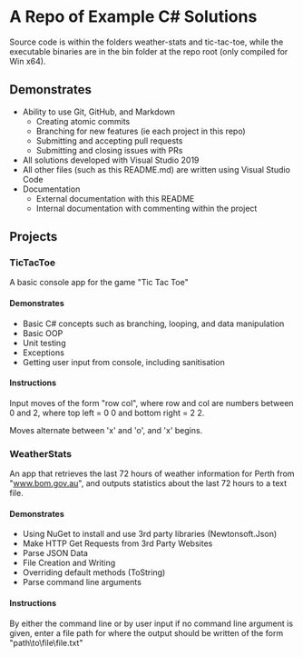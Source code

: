 # A Repo of Example C# Solutions

Source code is within the folders weather-stats and tic-tac-toe, while the executable binaries are in the bin folder at the repo root (only compiled for Win x64).

## Demonstrates

- Ability to use Git, GitHub, and Markdown
    - Creating atomic commits
    - Branching for new features (ie each project in this repo)
    - Submitting and accepting pull requests
    - Submitting and closing issues with PRs
- All solutions developed with Visual Studio 2019
- All other files (such as this README.md) are written using Visual Studio Code
- Documentation
    - External documentation with this README
    - Internal documentation with commenting within the project

## Projects

### TicTacToe

A basic console app for the game "Tic Tac Toe"

#### Demonstrates

- Basic C# concepts such as branching, looping, and data manipulation
- Basic OOP
- Unit testing
- Exceptions
- Getting user input from console, including sanitisation

#### Instructions

Input moves of the form "row col", where row and col are numbers between 0 and 2, where top left = 0 0 and bottom right = 2 2.

Moves alternate between 'x' and 'o', and 'x' begins.

### WeatherStats

An app that retrieves the last 72 hours of weather information for Perth from "www.bom.gov.au", and outputs statistics about the last 72 hours to a text file.

#### Demonstrates

- Using NuGet to install and use 3rd party libraries (Newtonsoft.Json)
- Make HTTP Get Requests from 3rd Party Websites
- Parse JSON Data
- File Creation and Writing
- Overriding default methods (ToString)
- Parse command line arguments

#### Instructions

By either the command line or by user input if no command line argument is given, enter a file path for where the output should be written of the form "path\to\file\file.txt"
